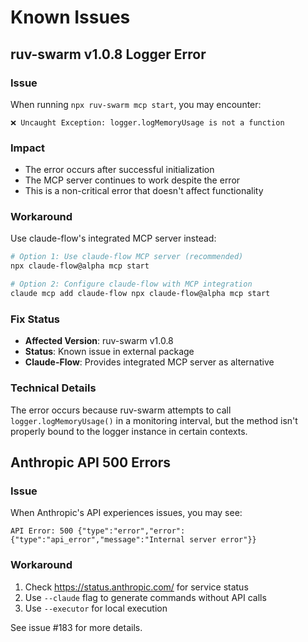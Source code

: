 # Known Issues

## ruv-swarm v1.0.8 Logger Error

### Issue
When running `npx ruv-swarm mcp start`, you may encounter:
```
❌ Uncaught Exception: logger.logMemoryUsage is not a function
```

### Impact
- The error occurs after successful initialization
- The MCP server continues to work despite the error
- This is a non-critical error that doesn't affect functionality

### Workaround
Use claude-flow's integrated MCP server instead:

```bash
# Option 1: Use claude-flow MCP server (recommended)
npx claude-flow@alpha mcp start

# Option 2: Configure claude-flow with MCP integration
claude mcp add claude-flow npx claude-flow@alpha mcp start
```

### Fix Status
- **Affected Version**: ruv-swarm v1.0.8
- **Status**: Known issue in external package
- **Claude-Flow**: Provides integrated MCP server as alternative

### Technical Details
The error occurs because ruv-swarm attempts to call `logger.logMemoryUsage()` in a monitoring interval, but the method isn't properly bound to the logger instance in certain contexts.

## Anthropic API 500 Errors

### Issue
When Anthropic's API experiences issues, you may see:
```
API Error: 500 {"type":"error","error":{"type":"api_error","message":"Internal server error"}}
```

### Workaround
1. Check https://status.anthropic.com/ for service status
2. Use `--claude` flag to generate commands without API calls
3. Use `--executor` for local execution

See issue #183 for more details.